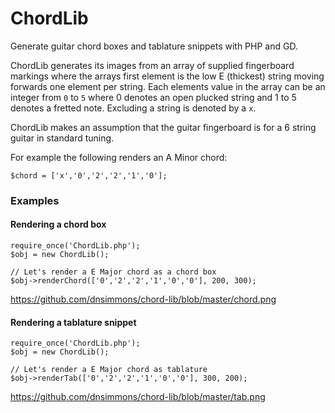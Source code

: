 # ChordLib
Generate guitar chord boxes and tablature snippets with PHP and GD.

ChordLib generates its images from an array of supplied fingerboard markings where the arrays first element is the low E (thickest) string moving forwards one element per string. Each elements value in the array can be an integer from `0` to `5` where 0 denotes an open plucked string and 1 to 5 denotes a fretted note. Excluding a string is denoted by a `x`. 

ChordLib makes an assumption that the guitar fingerboard is for a 6 string guitar in standard tuning.

For example the following renders an A Minor chord:

	$chord = ['x','0','2','2','1','0'];



### Examples

#### Rendering a chord box

	require_once('ChordLib.php');
	$obj = new ChordLib();

	// Let's render a E Major chord as a chord box
	$obj->renderChord(['0','2','2','1','0','0'], 200, 300);

https://github.com/dnsimmons/chord-lib/blob/master/chord.png

#### Rendering a tablature snippet

	require_once('ChordLib.php');
	$obj = new ChordLib();

	// Let's render a E Major chord as tablature
	$obj->renderTab(['0','2','2','1','0','0'], 300, 200);
	
https://github.com/dnsimmons/chord-lib/blob/master/tab.png
